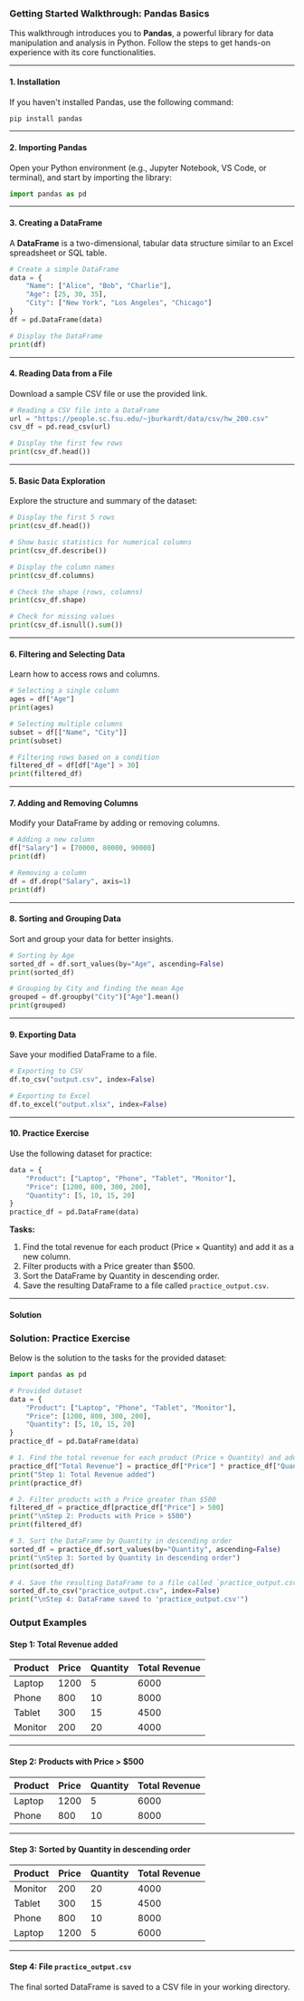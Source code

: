 ### **Getting Started Walkthrough: Pandas Basics**

This walkthrough introduces you to **Pandas**, a powerful library for data manipulation and analysis in Python. Follow the steps to get hands-on experience with its core functionalities.

---

#### **1. Installation**

If you haven't installed Pandas, use the following command:

```bash
pip install pandas
```

---

#### **2. Importing Pandas**

Open your Python environment (e.g., Jupyter Notebook, VS Code, or terminal), and start by importing the library:

```python
import pandas as pd
```

---

#### **3. Creating a DataFrame**

A **DataFrame** is a two-dimensional, tabular data structure similar to an Excel spreadsheet or SQL table.

```python
# Create a simple DataFrame
data = {
    "Name": ["Alice", "Bob", "Charlie"],
    "Age": [25, 30, 35],
    "City": ["New York", "Los Angeles", "Chicago"]
}
df = pd.DataFrame(data)

# Display the DataFrame
print(df)
```

---

#### **4. Reading Data from a File**

Download a sample CSV file or use the provided link.

```python
# Reading a CSV file into a DataFrame
url = "https://people.sc.fsu.edu/~jburkardt/data/csv/hw_200.csv"
csv_df = pd.read_csv(url)

# Display the first few rows
print(csv_df.head())
```

---

#### **5. Basic Data Exploration**

Explore the structure and summary of the dataset:

```python
# Display the first 5 rows
print(csv_df.head())

# Show basic statistics for numerical columns
print(csv_df.describe())

# Display the column names
print(csv_df.columns)

# Check the shape (rows, columns)
print(csv_df.shape)

# Check for missing values
print(csv_df.isnull().sum())
```

---

#### **6. Filtering and Selecting Data**

Learn how to access rows and columns.

```python
# Selecting a single column
ages = df["Age"]
print(ages)

# Selecting multiple columns
subset = df[["Name", "City"]]
print(subset)

# Filtering rows based on a condition
filtered_df = df[df["Age"] > 30]
print(filtered_df)
```

---

#### **7. Adding and Removing Columns**

Modify your DataFrame by adding or removing columns.

```python
# Adding a new column
df["Salary"] = [70000, 80000, 90000]
print(df)

# Removing a column
df = df.drop("Salary", axis=1)
print(df)
```

---

#### **8. Sorting and Grouping Data**

Sort and group your data for better insights.

```python
# Sorting by Age
sorted_df = df.sort_values(by="Age", ascending=False)
print(sorted_df)

# Grouping by City and finding the mean Age
grouped = df.groupby("City")["Age"].mean()
print(grouped)
```

---

#### **9. Exporting Data**

Save your modified DataFrame to a file.

```python
# Exporting to CSV
df.to_csv("output.csv", index=False)

# Exporting to Excel
df.to_excel("output.xlsx", index=False)
```

---

#### **10. Practice Exercise**

Use the following dataset for practice:

```python
data = {
    "Product": ["Laptop", "Phone", "Tablet", "Monitor"],
    "Price": [1200, 800, 300, 200],
    "Quantity": [5, 10, 15, 20]
}
practice_df = pd.DataFrame(data)
```

**Tasks:**
1. Find the total revenue for each product (Price × Quantity) and add it as a new column.
2. Filter products with a Price greater than $500.
3. Sort the DataFrame by Quantity in descending order.
4. Save the resulting DataFrame to a file called `practice_output.csv`.

---

#### Solution 

### **Solution: Practice Exercise**

Below is the solution to the tasks for the provided dataset:

```python
import pandas as pd

# Provided dataset
data = {
    "Product": ["Laptop", "Phone", "Tablet", "Monitor"],
    "Price": [1200, 800, 300, 200],
    "Quantity": [5, 10, 15, 20]
}
practice_df = pd.DataFrame(data)

# 1. Find the total revenue for each product (Price × Quantity) and add it as a new column
practice_df["Total Revenue"] = practice_df["Price"] * practice_df["Quantity"]
print("Step 1: Total Revenue added")
print(practice_df)

# 2. Filter products with a Price greater than $500
filtered_df = practice_df[practice_df["Price"] > 500]
print("\nStep 2: Products with Price > $500")
print(filtered_df)

# 3. Sort the DataFrame by Quantity in descending order
sorted_df = practice_df.sort_values(by="Quantity", ascending=False)
print("\nStep 3: Sorted by Quantity in descending order")
print(sorted_df)

# 4. Save the resulting DataFrame to a file called `practice_output.csv`
sorted_df.to_csv("practice_output.csv", index=False)
print("\nStep 4: DataFrame saved to 'practice_output.csv'")
```

### **Output Examples**

#### **Step 1: Total Revenue added**

| Product | Price | Quantity | Total Revenue |
|---------|-------|----------|---------------|
| Laptop  | 1200  | 5        | 6000          |
| Phone   | 800   | 10       | 8000          |
| Tablet  | 300   | 15       | 4500          |
| Monitor | 200   | 20       | 4000          |

---

#### **Step 2: Products with Price > $500**

| Product | Price | Quantity | Total Revenue |
|---------|-------|----------|---------------|
| Laptop  | 1200  | 5        | 6000          |
| Phone   | 800   | 10       | 8000          |

---

#### **Step 3: Sorted by Quantity in descending order**

| Product | Price | Quantity | Total Revenue |
|---------|-------|----------|---------------|
| Monitor | 200   | 20       | 4000          |
| Tablet  | 300   | 15       | 4500          |
| Phone   | 800   | 10       | 8000          |
| Laptop  | 1200  | 5        | 6000          |

---

#### **Step 4: File `practice_output.csv`**
The final sorted DataFrame is saved to a CSV file in your working directory.